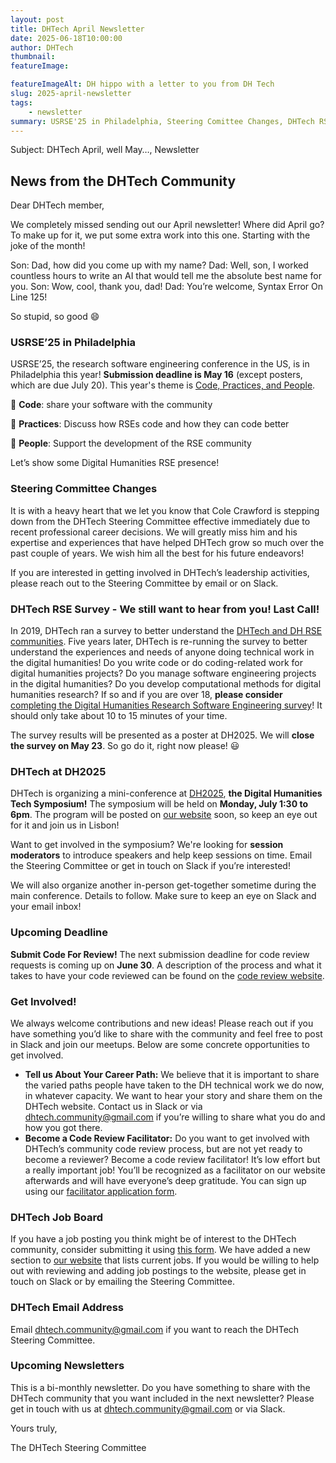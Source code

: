 ```yaml
---
layout: post
title: DHTech April Newsletter
date: 2025-06-18T10:00:00
author: DHTech
thumbnail: 
featureImage: 

featureImageAlt: DH hippo with a letter to you from DH Tech
slug: 2025-april-newsletter
tags:
    - newsletter
summary: USRSE'25 in Philadelphia, Steering Comittee Changes, DHTech RSE Survey - Last Call, DHTech at DH2025, Submit Code for Review, Tell us About Your Career Path, Become a Code Review Facilitator, DHTech Job Board 
---
```


Subject: DHTech April, well May…, Newsletter

## News from the DHTech Community 


Dear DHTech member, 

We completely missed sending out our April newsletter! Where did April go? To make up for it, we put some extra work into this one. Starting with the joke of the month!

Son: Dad, how did you come up with my name?
Dad: Well, son, I worked countless hours to write an AI that would tell me the absolute best name for you.
Son: Wow, cool, thank you, dad!
Dad: You’re welcome, Syntax Error On Line 125!

So stupid, so good 😄


### USRSE’25 in Philadelphia

USRSE’25, the research software engineering conference in the US, is in Philadelphia this year! **Submission deadline is May 16** (except posters, which are due July 20). This year's theme is [Code, Practices, and People](https://us-rse.org/usrse25/participate/#call-for-submissions).

🐍 **Code**: share your software with the community

🔁 **Practices**: Discuss how RSEs code and how they can code better

🦄 **People**: Support the development of the RSE community

Let’s show some Digital Humanities RSE presence!


### Steering Committee Changes

It is with a heavy heart that we let you know that Cole Crawford is stepping down from the DHTech Steering Committee effective immediately due to recent professional career decisions. We will greatly miss him and his expertise and experiences that have helped DHTech grow so much over the past couple of years. We wish him all the best for his future endeavors!

If you are interested in getting involved in DHTech’s leadership activities, please reach out to the Steering Committee by email or on Slack.


### DHTech RSE Survey - We still want to hear from you! Last Call!

In 2019, DHTech ran a survey to better understand the [DHTech and DH RSE communities](https://dh-tech.github.io/survey-results-2020/?query=survey). Five years later, DHTech is re-running the survey to better understand the experiences and needs of anyone doing technical work in the digital humanities! Do you write code or do coding-related work for digital humanities projects? Do you manage software engineering projects in the digital humanities? Do you develop computational methods for digital humanities research? If so and if you are over 18, **please consider** [completing the Digital Humanities Research Software Engineering survey](https://forms.gle/WhK4wyh62ruiGqXy5)! It should only take about 10 to 15 minutes of your time. 

The survey results will be presented as a poster at DH2025. We will **close the survey on May 23**. So go do it, right now please! 😃


### DHTech at DH2025

DHTech is organizing a mini-conference at [DH2025](https://dh2025.adho.org/), **the Digital Humanities Tech Symposium!** The symposium will be held on **Monday, July 1:30 to 6pm**. The program will be posted on [our website](https://dh-tech.github.io/) soon, so keep an eye out for it and join us in Lisbon!

Want to get involved in the symposium? We're looking for **session moderators** to introduce speakers and help keep sessions on time. Email the Steering Committee or get in touch on Slack if you’re interested!

We will also organize another in-person get-together sometime during the main conference. Details to follow. Make sure to keep an eye on Slack and your email inbox!


### Upcoming Deadline

**Submit Code For Review!** The next submission deadline for code review requests is coming up on **June 30**. A description of the process and what it takes to have your code reviewed can be found on the [code review website](https://dhcodereview.github.io/).


### Get Involved!

We always welcome contributions and new ideas! Please reach out if you have something you’d like to share with the community and feel free to post in Slack and join our meetups. Below are some concrete opportunities to get involved.

- **Tell us About Your Career Path:** We believe that it is important to share the varied paths people have taken to the DH technical work we do now, in whatever capacity. We want to hear your story and share them on the DHTech website. Contact us in Slack or via dhtech.community@gmail.com if you’re willing to share what you do and how you got there.
- **Become a Code Review Facilitator:** Do you want to get involved with DHTech’s community code review process, but are not yet ready to become a reviewer? Become a code review facilitator! It’s low effort but a really important job! You’ll be recognized as a facilitator on our website afterwards and will have everyone’s deep gratitude. You can sign up using our [facilitator application form](https://forms.gle/GPzv3wzuB5WXq24V9).


### DHTech Job Board

If you have a job posting you think might be of interest to the DHTech community, consider submitting it using [this form](https://docs.google.com/forms/d/12yCTlRrUPdJBg-v1OFJgy2p25ZDV2pIMvjgl9fQax6U/edit). We have added a new section to [our website](https://dh-tech.github.io/job-board/) that lists current jobs. If you would be willing to help out with reviewing and adding job postings to the website, please get in touch on Slack or by emailing the Steering Committee.


### DHTech Email Address

Email dhtech.community@gmail.com if you want to reach the DHTech Steering Committee.


### Upcoming Newsletters

This is a bi-monthly newsletter. Do you have something to share with the DHTech community that you want included in the next newsletter? Please get in touch with us at dhtech.community@gmail.com or via Slack.


Yours truly,

The DHTech Steering Committee


